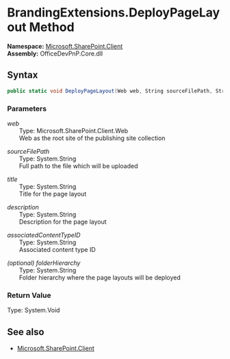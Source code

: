# BrandingExtensions.DeployPageLayout Method  
  

**Namespace:** [Microsoft.SharePoint.Client](Microsoft.SharePoint.Client.md)  
**Assembly:** OfficeDevPnP.Core.dll  
## Syntax
```C#
public static void DeployPageLayout(Web web, String sourceFilePath, String title, String description, String associatedContentTypeID, String folderHierarchy)
```
### Parameters
*web*  
&emsp;&emsp;Type: Microsoft.SharePoint.Client.Web  
&emsp;&emsp;Web as the root site of the publishing site collection  
  
*sourceFilePath*  
&emsp;&emsp;Type: System.String  
&emsp;&emsp;Full path to the file which will be uploaded  
  
*title*  
&emsp;&emsp;Type: System.String  
&emsp;&emsp;Title for the page layout  
  
*description*  
&emsp;&emsp;Type: System.String  
&emsp;&emsp;Description for the page layout  
  
*associatedContentTypeID*  
&emsp;&emsp;Type: System.String  
&emsp;&emsp;Associated content type ID  
  
*(optional) folderHierarchy*  
&emsp;&emsp;Type: System.String  
&emsp;&emsp;Folder hierarchy where the page layouts will be deployed  
  
### Return Value
Type: System.Void  

## See also
- [Microsoft.SharePoint.Client](Microsoft.SharePoint.Client.md)
